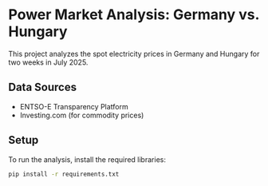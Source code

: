 # Power Market Analysis: Germany vs. Hungary

This project analyzes the spot electricity prices in Germany and Hungary for two weeks in July 2025. 

## Data Sources

- ENTSO-E Transparency Platform
- Investing.com (for commodity prices)

## Setup

To run the analysis, install the required libraries:

```bash
pip install -r requirements.txt
```
